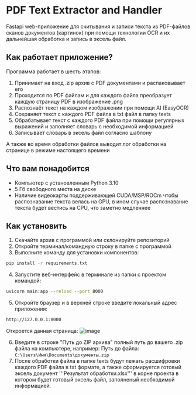 # PDF Text Extractor and Handler

Fastapi web-приложение для считывания и записи текста из PDF-файлов сканов документов (картинок) при помощи технологии OCR и их дальнейшая обработка и запись в эксель файл.

## Как работает приложение?

Программа работает в шесть этапов:
1. Принимает на вход .zip архив с PDF документами и распаковывает его
2. Проходится по PDF файлам и для каждого файла преобразует каждую страницу PDF в изображение .png
3. Распознаёт текст на каждом изображении при помощи AI (EasyOCR)
4. Сохраняет текст с каждого PDF файла в txt файл в папку texts
5. Обрабатывает текст с каждого PDF файла при помощи регулярных выражений и заполняет словарь с необходимой информацией
6. Записывает словарь в эксель файл согласно шаблону

А также во время обработки файлов выводит лог обработки на странице в режиме настоящего времени

## Что вам понадобится

- Компьютер с установленным Python 3.10
- 5 Гб свободного места на диске
- Наличие видеокарты поддерживающей CUDA/MSP/ROCm чтобы распознавание текста велась на GPU, в ином случае распознавание текста будет вестись на CPU, что заметно медленнее

## Как установить

1. Скачайте архив с программой или склонируйте репозиторий
2. Откройте терминал/командную строку в папке с программой
3. Выполните команду для установки компонентов:
```bash
pip install -r requirements.txt
```
4. Запустите веб-интерфейс в терминале из папки с проектом командой:
```bash
uvicorn main:app --reload --port 8000
```
5. Откройте браузер и в верхней строке введите локальный адрес приложения:
```bash
http://127.0.0.1:8000
```
Откроется данная страница:
![image](https://github.com/user-attachments/assets/ef66252d-7653-4d35-b028-3fd27bac760b)

6. Введите в строке "Путь до ZIP архива" полный путь до вашего .zip файла на компьютере, например:
Путь до файла: ```C:\Users\Имя\Documents\документы.zip```
7. После обработки файла в папке texts будут лежать расшифровки каждого PDF файла в txt формате, а также сформируется готовый эксель документ '''Результат обработки.xlsx''' в корне проекта в котором будет готовый эксель файл, заполненый необходимой информацией.
